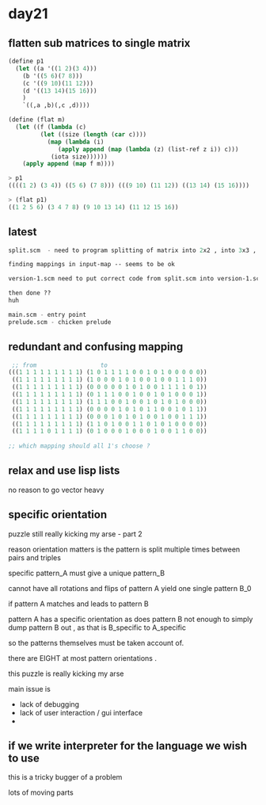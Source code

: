 
# day21 

## flatten sub matrices to single matrix

```lisp
(define p1
  (let ((a '((1 2)(3 4)))
	(b '((5 6)(7 8)))
	(c '((9 10)(11 12)))
	(d '((13 14)(15 16)))
	)
    `((,a ,b)(,c ,d))))

(define (flat m)
  (let ((f (lambda (c)
	     (let ((size (length (car c))))
	       (map (lambda (i)
		      (apply append (map (lambda (z) (list-ref z i)) c)))
		    (iota size))))))
    (apply append (map f m))))
```

```lisp
> p1
((((1 2) (3 4)) ((5 6) (7 8))) (((9 10) (11 12)) ((13 14) (15 16))))

> (flat p1)
((1 2 5 6) (3 4 7 8) (9 10 13 14) (11 12 15 16)) 
```

## latest

```lisp 
split.scm  - need to program splitting of matrix into 2x2 , into 3x3 , 

finding mappings in input-map -- seems to be ok

version-1.scm need to put correct code from split.scm into version-1.scm

then done ??
huh

```



```scheme
main.scm - entry point
prelude.scm - chicken prelude 

```


## redundant and confusing mapping

```lisp
 ;; from                  to 
(((1 1 1 1 1 1 1 1 1) (1 0 1 1 1 1 0 0 1 0 1 0 0 0 0 0))
 ((1 1 1 1 1 1 1 1 1) (1 0 0 0 1 0 1 0 0 1 0 0 1 1 1 0))
 ((1 1 1 1 1 1 1 1 1) (0 0 0 0 0 1 0 1 0 0 1 1 1 1 0 1))
 ((1 1 1 1 1 1 1 1 1) (0 1 1 1 0 0 1 0 0 1 0 1 0 0 0 1))
 ((1 1 1 1 1 1 1 1 1) (1 1 1 0 0 1 0 0 1 0 1 0 1 0 0 0))
 ((1 1 1 1 1 1 1 1 1) (0 0 0 0 1 0 1 0 1 1 0 0 1 0 1 1))
 ((1 1 1 1 1 1 1 1 1) (0 0 0 1 0 1 0 1 0 0 1 0 0 1 1 1))
 ((1 1 1 1 1 1 1 1 1) (1 1 0 1 0 0 1 1 0 1 0 1 0 0 0 0))
 ((1 1 1 1 0 1 1 1 1) (0 1 0 0 0 1 0 0 0 1 0 0 1 1 0 0))
 
;; which mapping should all 1's choose ? 
```

## relax and use lisp lists 

no reason to go vector heavy

## specific orientation 

puzzle still really kicking my arse - part 2 

reason orientation matters is the pattern is split multiple times between pairs and triples

specific pattern_A must give a unique pattern_B

cannot have all rotations and flips of pattern A yield one single pattern B_0 

if pattern A matches and leads to pattern B 

pattern A has a specific orientation as does pattern B 
not enough to simply dump pattern B out , as that is B_specific to A_specific

so the patterns themselves must be taken account of.

there are EIGHT at most pattern orientations .

this puzzle is really kicking my arse

main issue is
 - lack of debugging
 - lack of user interaction / gui interface
 -
 
if we write interpreter for the language we wish to use
 -


this is a tricky bugger of a problem

lots of moving parts



 
